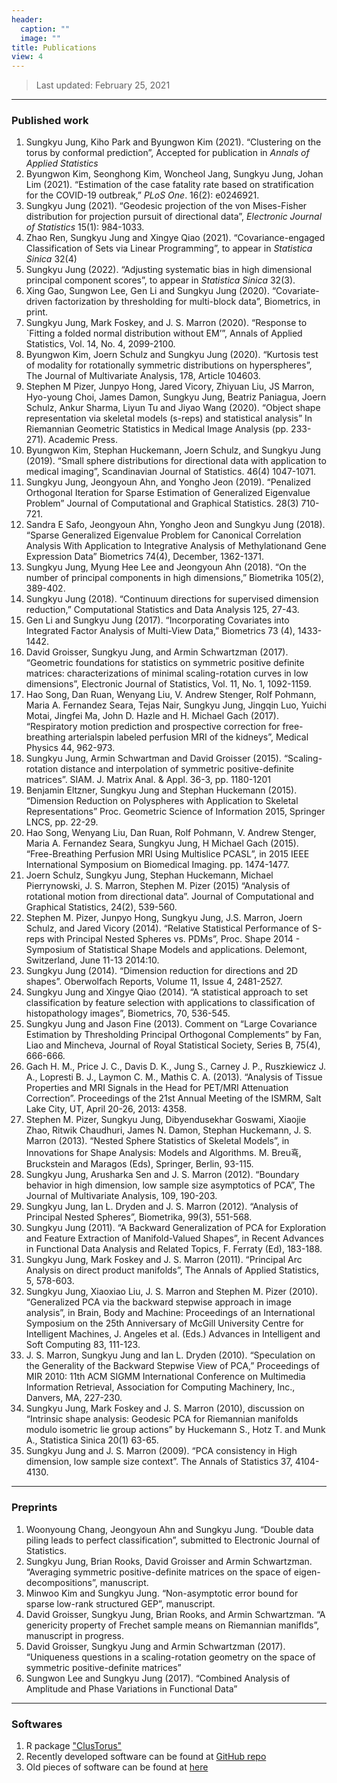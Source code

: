 ```yaml
---
header:
  caption: ""
  image: ""
title: Publications
view: 4
---
```


> Last updated: February 25, 2021

---
### Published work

1. Sungkyu Jung, Kiho Park and Byungwon Kim (2021). “Clustering on the torus by conformal prediction”, Accepted for publication in *Annals of Applied Statistics*
2. Byungwon Kim, Seonghong Kim, Woncheol Jang, Sungkyu Jung, Johan Lim (2021). “Estimation of the case fatality rate based on stratification for the COVID-19 outbreak,” *PLoS One*. 16(2): e0246921. 
3. Sungkyu Jung (2021). “Geodesic projection of the von Mises-Fisher distribution for projection pursuit of directional data”, *Electronic Journal of Statistics* 15(1): 984-1033. 
4. Zhao Ren, Sungkyu Jung and Xingye Qiao (2021). “Covariance-engaged Classification of Sets via Linear Programming”, to appear in *Statistica Sinica* 32(4)
5. Sungkyu Jung (2022). “Adjusting systematic bias in high dimensional principal component scores”, to appear in *Statistica Sinica* 32(3).
6. Xing Gao, Sungwon Lee, Gen Li and Sungkyu Jung (2020). “Covariate-driven factorization by thresholding for multi-block data”, Biometrics, in print.
7. Sungkyu Jung, Mark Foskey, and J. S. Marron (2020). “Response to `Fitting a folded normal distribution without EM’”, Annals of Applied Statistics, Vol. 14, No. 4, 2099-2100.
8. Byungwon Kim, Joern Schulz and Sungkyu Jung (2020). “Kurtosis test of modality for rotationally symmetric distributions on hyperspheres”, The Journal of Multivariate Analysis, 178, Article 104603.
9. Stephen M Pizer, Junpyo Hong, Jared Vicory, Zhiyuan Liu, JS Marron, Hyo-young Choi, James Damon, Sungkyu Jung, Beatriz Paniagua, Joern Schulz, Ankur Sharma, Liyun Tu and Jiyao Wang (2020). “Object shape representation via skeletal models (s-reps) and statistical analysis” In Riemannian Geometric Statistics in Medical Image Analysis (pp. 233-271). Academic Press.
10. Byungwon Kim, Stephan Huckemann, Joern Schulz, and Sungkyu Jung (2019). “Small sphere distributions for directional data with application to medical imaging”, Scandinavian Journal of Statistics. 46(4) 1047-1071.
11. Sungkyu Jung, Jeongyoun Ahn, and Yongho Jeon (2019). “Penalized Orthogonal Iteration for Sparse Estimation of Generalized Eigenvalue Problem” Journal of Computational and Graphical Statistics. 28(3) 710-721. 
12. Sandra E Safo, Jeongyoun Ahn, Yongho Jeon and Sungkyu Jung (2018). “Sparse Generalized Eigenvalue Problem for Canonical Correlation Analysis With Application to Integrative Analysis of Methylationand Gene Expression Data” Biometrics 74(4), December, 1362-1371.
13. Sungkyu Jung, Myung Hee Lee and Jeongyoun Ahn (2018). “On the number of principal components in high dimensions,” Biometrika 105(2), 389-402.
14. Sungkyu Jung (2018). “Continuum directions for supervised dimension reduction,” Computational Statistics and Data Analysis 125, 27-43.
15. Gen Li and Sungkyu Jung (2017). “Incorporating Covariates into Integrated Factor Analysis of Multi-View Data,” Biometrics 73 (4), 1433-1442.
16. David Groisser, Sungkyu Jung, and Armin Schwartzman (2017). “Geometric foundations for statistics on symmetric positive definite matrices: characterizations of minimal scaling-rotation curves in low dimensions”, Electronic Journal of Statistics, Vol. 11, No. 1, 1092-1159. 
17. Hao Song, Dan Ruan, Wenyang Liu, V. Andrew Stenger, Rolf Pohmann, Maria A. Fernandez Seara, Tejas Nair, Sungkyu Jung, Jingqin Luo, Yuichi Motai, Jingfei Ma, John D. Hazle and H. Michael Gach (2017). “Respiratory motion prediction and prospective correction for free-breathing arterialspin labeled perfusion MRI of the kidneys”, Medical Physics 44, 962-973. 
18. Sungkyu Jung, Armin Schwartman and David Groisser (2015). “Scaling-rotation distance and interpolation of symmetric positive-definite matrices”. SIAM. J. Matrix Anal. & Appl. 36-3, pp. 1180-1201
19. Benjamin Eltzner, Sungkyu Jung and Stephan Huckemann (2015). “Dimension Reduction on Polyspheres with Application to Skeletal Representations” Proc. Geometric Science of Information 2015, Springer LNCS, pp. 22-29. 
20. Hao Song, Wenyang Liu, Dan Ruan, Rolf Pohmann, V. Andrew Stenger, Maria A. Fernandez Seara, Sungkyu Jung, H Michael Gach (2015). “Free-Breathing Perfusion MRI Using Multislice PCASL”, in 2015 IEEE International Symposium on Biomedical Imaging. pp. 1474-1477.
21. Joern Schulz, Sungkyu Jung, Stephan Huckemann, Michael Pierrynowski, J. S. Marron, Stephen M. Pizer (2015) “Analysis of rotational motion from directional data”. Journal of Computational and Graphical Statistics, 24(2), 539-560. 
22. Stephen M. Pizer, Junpyo Hong, Sungkyu Jung, J.S. Marron, Joern Schulz, and Jared Vicory (2014). “Relative Statistical Performance of S-reps with Principal Nested Spheres vs. PDMs”, Proc. Shape 2014 - Symposium of Statistical Shape Models and applications. Delemont, Switzerland, June 11-13 2014:10.
23. Sungkyu Jung (2014). “Dimension reduction for directions and 2D shapes”. Oberwolfach Reports, Volume 11, Issue 4, 2481-2527.
24. Sungkyu Jung and Xingye Qiao (2014). “A statistical approach to set classification by feature selection with applications to classification of histopathology images”, Biometrics, 70, 536-545.
25. Sungkyu Jung and Jason Fine (2013). Comment on “Large Covariance Estimation by Thresholding Principal Orthogonal Complements” by Fan, Liao and Mincheva, Journal of Royal Statistical Society, Series B, 75(4), 666-666. 
26. Gach H. M., Price J. C., Davis D. K., Jung S., Carney J. P., Ruszkiewicz J. A., Lopresti B. J., Laymon C. M., Mathis C. A. (2013). “Analysis of Tissue Properties and MRI Signals in the Head for PET/MRI Attenuation Correction”. Proceedings of the 21st Annual Meeting of the ISMRM, Salt Lake City, UT, April 20-26, 2013: 4358.
27. Stephen M. Pizer, Sungkyu Jung, Dibyendusekhar Goswami, Xiaojie Zhao, Ritwik Chaudhuri, James N. Damon, Stephan Huckemann, J. S. Marron (2013). “Nested Sphere Statistics of Skeletal Models”, in Innovations for Shape Analysis: Models and Algorithms. M. Breu횩, Bruckstein and Maragos (Eds), Springer, Berlin, 93-115. 
28. Sungkyu Jung, Arusharka Sen and J. S. Marron (2012). “Boundary behavior in high dimension, low sample size asymptotics of PCA”, The Journal of Multivariate Analysis, 109, 190-203. 
29. Sungkyu Jung, Ian L. Dryden and J. S. Marron (2012). “Analysis of Principal Nested Spheres”, Biometrika, 99(3), 551-568. 
30. Sungkyu Jung (2011). “A Backward Generalization of PCA for Exploration and Feature Extraction of Manifold-Valued Shapes”, in Recent Advances in Functional Data Analysis and Related Topics, F. Ferraty (Ed), 183-188. 
31. Sungkyu Jung, Mark Foskey and J. S. Marron (2011). “Principal Arc Analysis on direct product manifolds”, The Annals of Applied Statistics, 5, 578-603.
32. Sungkyu Jung, Xiaoxiao Liu, J. S. Marron and Stephen M. Pizer (2010). “Generalized PCA via the backward stepwise approach in image analysis”, in Brain, Body and Machine: Proceedings of an International Symposium on the 25th Anniversary of McGill University Centre for Intelligent Machines, J. Angeles et al. (Eds.) Advances in Intelligent and Soft Computing 83, 111-123. 
33. J. S. Marron, Sungkyu Jung and Ian L. Dryden (2010). “Speculation on the Generality of the Backward Stepwise View of PCA,” Proceedings of MIR 2010: 11th ACM SIGMM International Conference on Multimedia Information Retrieval, Association for Computing Machinery, Inc., Danvers, MA, 227-230. 
34. Sungkyu Jung, Mark Foskey and J. S. Marron (2010), discussion on “Intrinsic shape analysis: Geodesic PCA for Riemannian manifolds modulo isometric lie group actions” by Huckemann S., Hotz T. and Munk A., Statistica Sinica 20(1) 63-65. 
35. Sungkyu Jung and J. S. Marron (2009). “PCA consistency in High dimension, low sample size context”. The Annals of Statistics 37, 4104-4130.

---
### Preprints

1. Woonyoung Chang, Jeongyoun Ahn and Sungkyu Jung. “Double data piling leads to perfect classification”, submitted to Electronic Journal of Statistics.
2. Sungkyu Jung, Brian Rooks, David Groisser and Armin Schwartzman. “Averaging symmetric positive-definite matrices on the space of eigen-decompositions”, manuscript.
3. Minwoo Kim and Sungkyu Jung. “Non-asymptotic error bound for sparse low-rank structured GEP”, manuscript.
4. David Groisser, Sungkyu Jung, Brian Rooks, and Armin Schwartzman. “A genericity property of Frechet sample means on Riemannian maniflds”, manuscript in progress.
5. David Groisser, Sungkyu Jung and Armin Schwartzman (2017). “Uniqueness questions in a scaling-rotation geometry on the space of symmetric positive-definite matrices”
6. Sungwon Lee and Sungkyu Jung (2017). “Combined Analysis of Amplitude and Phase Variations in Functional Data”

---
### Softwares

1. R package ["ClusTorus"](https://CRAN.R-project.org/package=ClusTorus)
2. Recently developed software can be found at [GitHub repo](https://github.com/sungkyujung)
3. Old pieces of software can be found at [here](https://www.stat.pitt.edu/sungkyu/oldSoftwarePage.html)